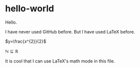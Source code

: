 # hello-world
Hello.

I have never used GitHub before. But I have used LaTeX before.

$y=\frac{x^{2}}{2}$

$\mathbb{N}\subseteq\mathbb{R}$

It is cool that I can use LaTeX's math mode in this file.

